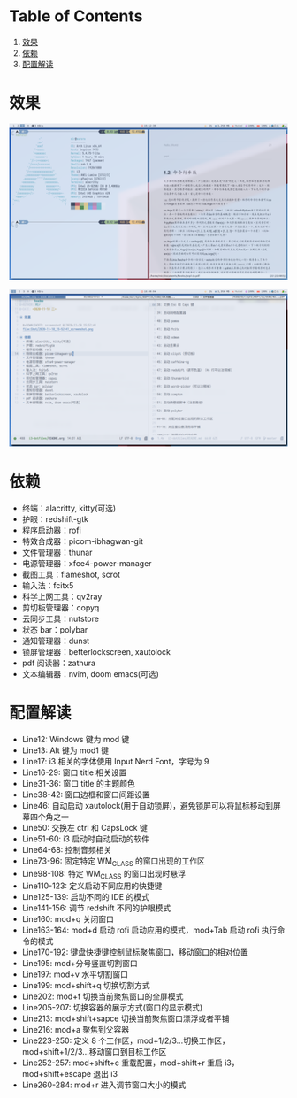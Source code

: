 
# Table of Contents

1.  [效果](#org4f2d749)
2.  [依赖](#orgc07a8ab)
3.  [配置解读](#orgd0380ef)



<a id="org4f2d749"></a>

# 效果

![img](Shot/2020-11-10_15-52-41_screenshot.png)

![img](Shot/2020-11-10_16-00-15_screenshot.png)


<a id="orgc07a8ab"></a>

# 依赖

-   终端：alacritty, kitty(可选)
-   护眼：redshift-gtk
-   程序启动器：rofi
-   特效合成器：picom-ibhagwan-git
-   文件管理器：thunar
-   电源管理器：xfce4-power-manager
-   截图工具：flameshot, scrot
-   输入法：fcitx5
-   科学上网工具：qv2ray
-   剪切板管理器：copyq
-   云同步工具：nutstore
-   状态 bar：polybar
-   通知管理器：dunst
-   锁屏管理器：betterlockscreen, xautolock
-   pdf 阅读器：zathura
-   文本编辑器：nvim, doom emacs(可选)


<a id="orgd0380ef"></a>

# 配置解读

-   Line12: Windows 键为 mod 键
-   Line13: Alt 键为 mod1 键
-   Line17: i3 相关的字体使用 Input Nerd Font，字号为 9
-   Line16-29: 窗口 title 相关设置
-   Line31-36: 窗口 title 的主题颜色
-   Line38-42: 窗口边框和窗口间距设置
-   Line46: 自动启动 xautolock(用于自动锁屏)，避免锁屏可以将鼠标移动到屏幕四个角之一
-   Line50: 交换左 ctrl 和 CapsLock 键
-   Line51-60: i3 启动时自动启动的软件
-   Line64-68: 控制音频相关
-   Line73-96: 固定特定 WM<sub>CLASS</sub> 的窗口出现的工作区
-   Line98-108: 特定 WM<sub>CLASS</sub> 的窗口出现时悬浮
-   Line110-123: 定义启动不同应用的快捷键
-   Line125-139: 启动不同的 IDE 的模式
-   Line141-156: 调节 redshift 不同的护眼模式
-   Line160: mod+q 关闭窗口
-   Line163-164: mod+d 启动 rofi 启动应用的模式，mod+Tab 启动 rofi 执行命令的模式
-   Line170-192: 键盘快捷键控制鼠标聚焦窗口，移动窗口的相对位置
-   Line195: mod+分号竖直切割窗口
-   Line197: mod+v 水平切割窗口
-   Line199: mod+shift+q 切换切割方式
-   Line202: mod+f 切换当前聚焦窗口的全屏模式
-   Line205-207: 切换容器的展示方式(窗口的显示模式)
-   Line213: mod+shift+sapce 切换当前聚焦窗口漂浮或者平铺
-   Line216: mod+a 聚焦到父容器
-   Line223-250: 定义 8 个工作区，mod+1/2/3&#x2026;切换工作区，mod+shift+1/2/3&#x2026;移动窗口到目标工作区
-   Line252-257: mod+shift+c 重载配置，mod+shift+r 重启 i3，mod+shift+escape 退出 i3
-   Line260-284: mod+r 进入调节窗口大小的模式

